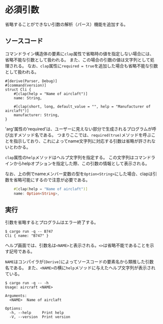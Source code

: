 # 必須引数

省略することができない引数の解析（パース）機能を追加する。

## ソースコード

コマンドライン構造体の要素に`clap`属性で省略時の値を指定しない場合には、省略不能な引数として扱われる。
また、この場合の引数の値は文字列として処理される。
なお、`clap`属性に`required = true`を追加した場合も省略不能な引数として扱われる。
```
#[derive(Parser, Debug)]
#[command(version)]
struct Cli {
    #[clap(help = "Name of airclaft")]
    name: String,

    #[clap(short, long, default_value = "", help = "Manufacturer of airclaft")]
    manufacturer: String,
}
```
'arg'属性の'required'は、ユーザーに見えない部分で生成されるプログラムが呼び出すメソッド名である。
つまりここでは、`required(true)`メソッドを呼ぶことを指示しており、これによってname文字列に対応する引数は省略が許されないとわかる。

`clap`属性の`help`メソッドはヘルプ文字列を指定する。
この文字列はコマンドラインからhelpオプションを指定した際、この引数の情報として表示される。

なお、上の例でnameメンバー変数の型を`Option<String>`にした場合、clapは引数を省略可能にするので注意が必要である。

```rust
    #[clap(help = "Name of airclaft")]
    name: Option<String>,
```

## 実行

引数を省略するとプログラムはエラー終了する。

```
$ cargo run -q -- B747
Cli { name: "B747" }
```

ヘルプ画面では、引数名は`<NAME>`と表示される。`<>`は省略不能であることを示す記号である。

`NAME`はコンパイラが`[Derive]`によってソースコードの要素名から類推した引数名である。
また、`<NAME>`の横に`help`メソッドに与えたヘルプ文字列が表示されている。
```
$ cargo run -q -- -h
Usage: aircraft <NAME>

Arguments:
  <NAME>  Name of airclaft

Options:
  -h, --help     Print help
  -V, --version  Print version
```